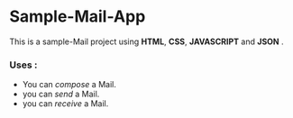 # Sample-Mail-App

This is a sample-Mail project using **HTML**, **CSS**, **JAVASCRIPT** and **JSON** .
### Uses :
* You can *compose* a Mail.
* you can *send* a Mail.
* you can *receive* a Mail.
